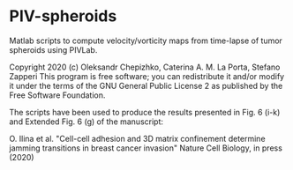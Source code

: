# PIV-spheroids
Matlab scripts to compute velocity/vorticity maps from time-lapse of tumor spheroids using PIVLab.

Copyright 2020 (c) Oleksandr Chepizhko, Caterina A. M. La Porta, Stefano Zapperi 
This program is free software; you can redistribute it and/or modify it under the terms of the GNU General Public License 2 as published by  the Free Software Foundation.
    
The scripts have been used to produce the results presented in Fig. 6 (i-k) and Extended Fig. 6 (g)
of the manuscript:

O. Ilina et al.
"Cell-cell adhesion and 3D matrix confinement determine jamming transitions in breast cancer invasion"
Nature Cell Biology, in press (2020)



